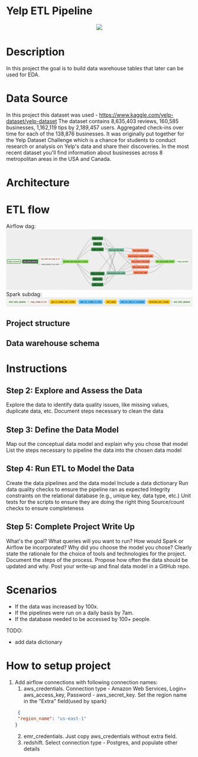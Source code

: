 # Yelp ETL Pipeline
<p align="center">
  <img src="https://www.pngitem.com/pimgs/m/109-1098173_transparent-yelp-logo-hd-png-download.png">
</p>

# Description
In this project the goal is to build data warehouse tables that later can be used for EDA.  


# Data Source

In this project this dataset was used - https://www.kaggle.com/yelp-dataset/yelp-dataset
The dataset contains 8,635,403 reviews, 160,585 businesses, 1,162,119 tips by 2,189,457 users. 
Aggregated check-ins over time for each of the 138,876 businesses. 
It was originally put together for the Yelp Dataset Challenge which is a chance for students to conduct research or 
analysis on Yelp's data and share their discoveries. 
In the most recent dataset you'll find information about businesses across 8 metropolitan areas in the USA and Canada.

# Architecture


# ETL flow
Airflow dag:
![img.png](docs/dag.png)
Spark subdag:
![img.png](docs/spark_subdag.png)


## Project structure


## Data warehouse schema


# Instructions


## Step 2: Explore and Assess the Data
Explore the data to identify data quality issues, like missing values, duplicate data, etc.
Document steps necessary to clean the data

## Step 3: Define the Data Model
Map out the conceptual data model and explain why you chose that model
List the steps necessary to pipeline the data into the chosen data model

## Step 4: Run ETL to Model the Data
Create the data pipelines and the data model
Include a data dictionary
Run data quality checks to ensure the pipeline ran as expected
Integrity constraints on the relational database (e.g., unique key, data type, etc.)
Unit tests for the scripts to ensure they are doing the right thing
Source/count checks to ensure completeness

## Step 5: Complete Project Write Up
What's the goal? What queries will you want to run? How would Spark or 
Airflow be incorporated? Why did you choose the model you chose?
Clearly state the rationale for the choice of tools and technologies for the project.
Document the steps of the process.
Propose how often the data should be updated and why.
Post your write-up and final data model in a GitHub repo.

# Scenarios
- If the data was increased by 100x.
- If the pipelines were run on a daily basis by 7am.
- If the database needed to be accessed by 100+ people.
 
TODO: 
- add data dictionary


# How to setup project
1) Add airflow connections with following connection names:
   1) aws_credentials. Connection type - Amazon Web Services, Login= aws_access_key,
   Password - aws_secret_key. Set the region name in the "Extra" field(used by spark) 
   ```json
    {
    "region_name": "us-east-1"
   }   
    ```
   2) emr_credentials. Just copy aws_credentials without extra field.
   3) redshift. Select connection type - Postgres, and populate other details
